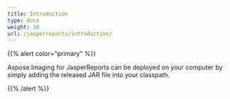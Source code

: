 ```yaml
---
title: Introduction
type: docs
weight: 10
url: /jasperreports/introduction/
---
```


{{% alert color="primary" %}}

Aspose.Imaging for JasperReports can be deployed on your computer by simply adding the released JAR file into your classpath.

{{% /alert %}}
